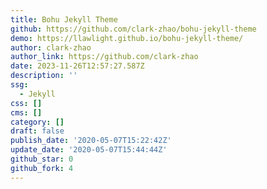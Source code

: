 ```yaml
---
title: Bohu Jekyll Theme
github: https://github.com/clark-zhao/bohu-jekyll-theme
demo: https://llawlight.github.io/bohu-jekyll-theme/
author: clark-zhao
author_link: https://github.com/clark-zhao
date: 2023-11-26T12:57:27.587Z
description: ''
ssg:
  - Jekyll
css: []
cms: []
category: []
draft: false
publish_date: '2020-05-07T15:22:42Z'
update_date: '2020-05-07T15:44:44Z'
github_star: 0
github_fork: 4
---
```


